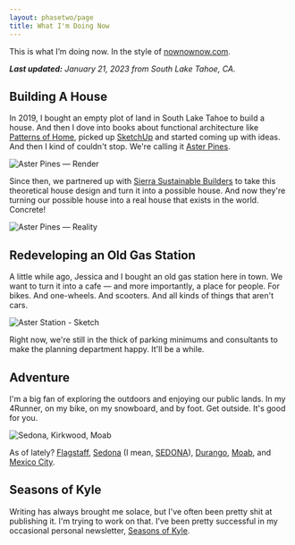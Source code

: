 ```yaml
---
layout: phasetwo/page
title: What I'm Doing Now
---
```


This is what I’m doing now. In the style of [nownownow.com](https://nownownow.com/about).

***Last updated:** January 21, 2023 from South Lake Tahoe, CA.*

## Building A House

In 2019, I bought an empty plot of land in South Lake Tahoe to build a house. And then I dove into books about functional architecture like [Patterns of Home](https://www.amazon.com/Patterns-Home-Essentials-Enduring-Design/dp/156158696X), picked up [SketchUp](https://sketchup.com/) and started coming up with ideas. And then I kind of couldn't stop. We're calling it [Aster Pines](/asterpines).

![Aster Pines — Render](https://assets.warpspire.com/images/now/asterpines-render.jpg) 

Since then, we partnered up with [Sierra Sustainable Builders](https://www.sierrasustainable.com/) to take this theoretical house design and turn it into a possible house. And now they're turning our possible house into a real house that exists in the world. Concrete!

![Aster Pines — Reality](https://assets.warpspire.com/images/now/asterpines-exterior.jpg)

## Redeveloping an Old Gas Station

A little while ago, Jessica and I bought an old gas station here in town. We want to turn it into a cafe — and more importantly, a place for people. For bikes. And one-wheels. And scooters. And all kinds of things that aren't cars.

![Aster Station - Sketch](https://assets.warpspire.com/images/asterstation/elevation-sketch.jpg)

Right now, we're still in the thick of parking minimums and consultants to make the planning department happy. It'll be a while.

## Adventure

I'm a big fan of exploring the outdoors and enjoying our public lands. In my 4Runner, on my bike, on my snowboard, and by foot. Get outside. It's good for you.

![Sedona, Kirkwood, Moab](https://assets.warpspire.com/images/now/adventure.jpg)

As of lately? [Flagstaff](https://www.instagram.com/p/Ci80XO3p5Qr/), [Sedona](https://www.instagram.com/p/Ci-8N2BPRyd/) (I mean, [SEDONA](https://www.instagram.com/p/ClmaMGpvhSY/)), [Durango](https://www.instagram.com/p/CjREtmWP-eq/), [Moab](https://www.instagram.com/p/Cjl3mUyPiVC/), and [Mexico City](https://www.instagram.com/p/CncfaLKvMFi/).


## Seasons of Kyle

Writing has always brought me solace, but I've often been pretty shit at publishing it. I'm trying to work on that. I've been pretty successful in my occasional personal newsletter, [Seasons of Kyle](https://buttondown.email/kneath).
